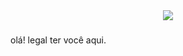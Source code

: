 <div align="center">
  <img src="https://profile-counter.glitch.me/fernanda-lasmar/count.svg?"  />
</div>

###

<p align="left">olá! legal ter você aqui.</p>

###
